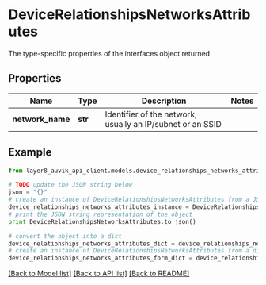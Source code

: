 # DeviceRelationshipsNetworksAttributes

The type-specific properties of the interfaces object returned

## Properties
Name | Type | Description | Notes
------------ | ------------- | ------------- | -------------
**network_name** | **str** | Identifier of the network, usually an IP/subnet or an SSID | 

## Example

```python
from layer8_auvik_api_client.models.device_relationships_networks_attributes import DeviceRelationshipsNetworksAttributes

# TODO update the JSON string below
json = "{}"
# create an instance of DeviceRelationshipsNetworksAttributes from a JSON string
device_relationships_networks_attributes_instance = DeviceRelationshipsNetworksAttributes.from_json(json)
# print the JSON string representation of the object
print DeviceRelationshipsNetworksAttributes.to_json()

# convert the object into a dict
device_relationships_networks_attributes_dict = device_relationships_networks_attributes_instance.to_dict()
# create an instance of DeviceRelationshipsNetworksAttributes from a dict
device_relationships_networks_attributes_form_dict = device_relationships_networks_attributes.from_dict(device_relationships_networks_attributes_dict)
```
[[Back to Model list]](../README.md#documentation-for-models) [[Back to API list]](../README.md#documentation-for-api-endpoints) [[Back to README]](../README.md)


